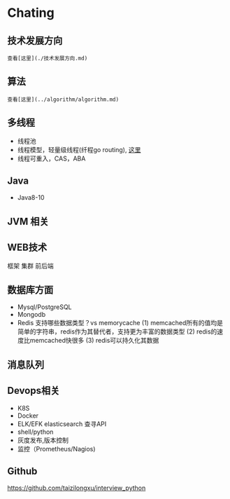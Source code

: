 # Chating
## 技术发展方向
    查看[这里](./技术发展方向.md)
## 算法
    查看[这里](../algorithm/algorithm.md)
## 多线程
- 线程池
- 线程模型，轻量级线程(纤程go routing), [这里](./并发模型.md)
- 线程可重入，CAS，ABA
## Java
- Java8-10
## JVM 相关

## WEB技术
   框架
   集群
   前后端
## 数据库方面
- Mysql/PostgreSQL
- Mongodb
- Redis
    支持哪些数据类型？vs memorycache
        (1) memcached所有的值均是简单的字符串，redis作为其替代者，支持更为丰富的数据类型
        (2) redis的速度比memcached快很多
        (3) redis可以持久化其数据
## 消息队列
## Devops相关
- K8S
- Docker
- ELK/EFK
    elasticsearch 查寻API
- shell/python
- 灰度发布,版本控制
- 监控（Prometheus/Nagios)
## Github
https://github.com/taizilongxu/interview_python
